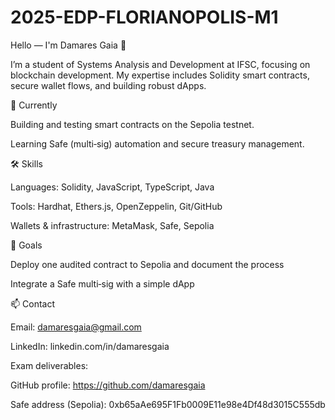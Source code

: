 # 2025-EDP-FLORIANOPOLIS-M1
Hello — I'm Damares Gaia 👋

I’m a student of Systems Analysis and Development at IFSC, focusing on blockchain development. My expertise includes Solidity smart contracts, secure wallet flows, and building robust dApps.

🔭 Currently

Building and testing smart contracts on the Sepolia testnet.

Learning Safe (multi‑sig) automation and secure treasury management.

🛠 Skills

Languages: Solidity, JavaScript, TypeScript, Java

Tools: Hardhat, Ethers.js, OpenZeppelin, Git/GitHub

Wallets & infrastructure: MetaMask, Safe, Sepolia

🎯 Goals

Deploy one audited contract to Sepolia and document the process

Integrate a Safe multi‑sig with a simple dApp

📫 Contact

Email: damaresgaia@gmail.com

LinkedIn: linkedin.com/in/damaresgaia

Exam deliverables:

GitHub profile: https://github.com/damaresgaia

Safe address (Sepolia): 0xb65aAe695F1Fb0009E11e98e4Df48d3015C555db
